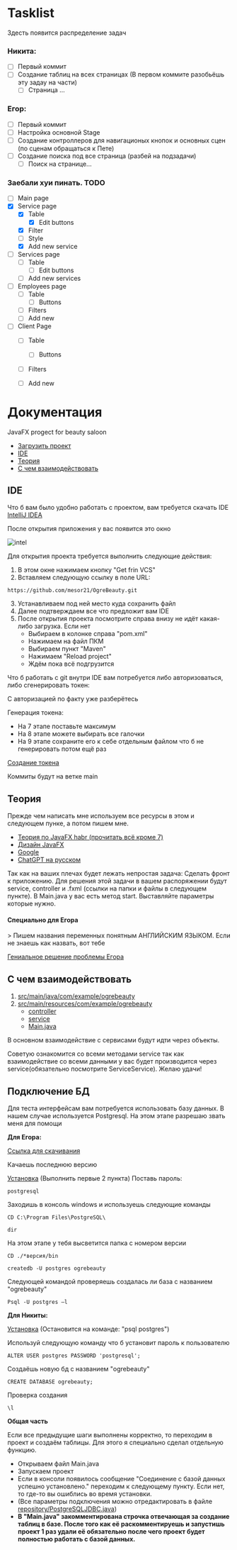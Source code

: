 # Tasklist

Здесть появится распределение задач

### Никита:

- [ ] Первый коммит
- [ ] Создание таблиц на всех страницах (В первом коммите разобьёшь эту задау на части)
   - [ ] Страница ...

### Егор:

- [ ] Первый коммит
- [ ] Настройка основной Stage
- [ ] Создание контроллеров для навигационых кнопок и основных сцен (по сценам обращаться к Пете) 
- [ ] Создание поиска под все страница (разбей на подзадачи)
   - [ ] Поиск на странице...

### Заебали хуи пинать. TODO

- [ ] Main page
- [X] Service page
  - [X] Table
    - [X] Edit buttons
  - [X] Filter
  - [ ] Style
  - [X] Add new service
- [ ] Services page
  - [ ] Table
    - [ ] Edit buttons
  - [ ] Add new services
- [ ] Employees page
  - [ ] Table
    - [ ] Buttons
  - [ ] Filters
  - [ ] Add new
- [ ] Client Page
  - [ ] Table
    - [ ] Buttons
  - [ ] Filters
  - [ ] Add new

 
# Документация
JavaFX progect for beauty saloon

* [Загрузить проект](https://github.com/mesor21/OgreBeauty#%D0%B7%D0%B0%D0%B3%D1%80%D1%83%D0%B7%D0%B8%D1%82%D1%8C-%D0%BF%D1%80%D0%BE%D0%B5%D0%BA%D1%82)
* [IDE](https://github.com/mesor21/OgreBeauty#ide)
* [Теория](https://github.com/mesor21/OgreBeauty#%D1%82%D0%B5%D0%BE%D1%80%D0%B8%D1%8F)
* [С чем взаимодействовать](https://github.com/mesor21/OgreBeauty#%D1%81-%D1%87%D0%B5%D0%BC-%D0%B2%D0%B7%D0%B0%D0%B8%D0%BC%D0%BE%D0%B4%D0%B5%D0%B9%D1%81%D1%82%D0%B2%D0%BE%D0%B2%D0%B0%D1%82%D1%8C)


## IDE

Что б вам было удобно работать с проектом, вам требуется скачать IDE [IntelliJ IDEA](https://www.jetbrains.com/idea/download)

После открытия приложения у вас появится это окно

![intel](https://learn.microsoft.com/ru-ru/azure/hdinsight/spark/media/apache-spark-create-standalone-application/spark-1.png)

Для открытия проекта требуется выполнить следующие действия:
1. В этом окне нажимаем кнопку "Get frin VCS"
2. Вставляем следующую ссылку в поле URL:
```
https://github.com/mesor21/OgreBeauty.git 
```
3. Устанавливаем под ней место куда сохранить файл
4. Далее подтверждаем все что предложит вам IDE
5. После открытия проекта посмотрите справа внизу не идёт какая-либо загрузка. Если нет
   * Выбираем в колонке справа "pom.xml"
   * Нажимаем на файл ПКМ
   * Выбираем пункт "Maven"
   * Нажимаем "Reload project"
   * Ждём пока всё подгрузится

Что б работать с git внутри IDE вам потребуется либо авторизоваться, либо сгенерировать токен:

С авторизацией по факту уже разберётесь

Генерация токена:
* На 7 этапе поставьте максимум
* На 8 этапе можете выбирать все галочки
* На 9 этапе сохраните его к себе отдельным файлом что б не генерировать потом ещё раз

[Создание токена](https://docs.github.com/en/authentication/keeping-your-account-and-data-secure/creating-a-personal-access-token)

Коммиты будут на ветке main

## Теория

Прежде чем написать мне используем все ресурсы в этом и следующем пунке, а потом пишем мне.
* [Теория по JavaFX habr (прочитать всё кроме 7)](https://habr.com/ru/post/474498)
* [Дизайн JavaFX](https://habr.com/ru/company/first/blog/673608/)
* [Google](https://google.com)
* [ChatGPT на русском](https://t.me/RussiaChatGPTBot)


Так как на ваших плечах будет лежать непростая задача:
Сделать фронт к приложению. Для решения этой задачи в вашем распоряжении будут service, controller и .fxml (ссылки на папки и файлы в следующем пункте).
В Main.java у вас есть метод start. Выставляйте параметры которые нужно.


<h4>Специально для Егора</h2>>
Пишем названия переменных понятным АНГЛИЙСКИМ ЯЗЫКОМ. Если не знаешь как назвать, вот тебе

[Гениальное решение проблемы Егора](https://translate.google.com/)

## С чем взаимодействовать


1. [src/main/java/com/example/ogrebeauty](https://github.com/mesor21/OgreBeauty/tree/main/src/main/resources/com/example/ogrebeauty)
2. [src/main/resources/com/example/ogrebeauty](https://github.com/mesor21/OgreBeauty/tree/main/src/main/java/com/example/ogrebeauty)
   * [controller](https://github.com/mesor21/OgreBeauty/tree/main/src/main/java/com/example/ogrebeauty/controller)
   * [service](https://github.com/mesor21/OgreBeauty/tree/main/src/main/java/com/example/ogrebeauty/service)
   * [Main.java](https://github.com/mesor21/OgreBeauty/blob/main/src/main/java/com/example/ogrebeauty/Main.java)

В основном взаимодействие с сервисами будут идти через объекты.


Советую ознакомится со всеми методами service так как взаимодействие со всеми данными у вас будет производится через service(обязательно посмотрите ServiceService).
Желаю удачи!

## Подключение БД

Для теста интерфейсам вам потребуется использовать базу данных. В нашем случае используется Postgresql.
На этом этапе разрешаю звать меня для помощи

**Для Егора:**

[Ссылка для скачивания](https://www.enterprisedb.com/downloads/postgres-postgresql-downloads)

Качаешь последнюю версию

[Установка](https://winitpro.ru/index.php/2019/10/25/ustanovka-nastrojka-postgresql-v-windows/)
(Выполнить первые 2 пункта)
Поставь пароль:
```
postgresql
```
Заходишь в консоль windows и используешь следующие команды
```
CD C:\Program Files\PostgreSQL\
```
```
dir
```
На этом этапе у тебя высветится папка с номером версии
```
CD ./*версия/bin
```
```
createdb -U postgres ogrebeauty
```

Следующей командой проверяешь создалась ли база с названием "ogrebeauty"
```
Psql -U postgres –l
```

**Для Никиты:**

[Установка](https://dataschool.com/learn-sql/how-to-start-a-postgresql-server-on-mac-os-x/)
(Остановится на команде: "psql postgres")

Используй следующую команду что б установит пароль к пользователю
```
ALTER USER postgres PASSWORD 'postgresql';
```
Создаёшь новую бд с названием "ogrebeauty"
```
CREATE DATABASE ogrebeauty;
```
Проверка создания
```
\l
```

**Общая часть**

Если все предыдущие шаги выполнены корректно, то переходим в проект и создаём таблицы. Для этого я специально сделал отдельную функцию.
* Открываем файл Main.java
* Запускаем проект
* Если в консоли появилось сообщение "Соединение с базой данных успешно установлено." переходим к следующему пункту. Если нет, то где-то вы ошиблись во время установки.
* (Все параметры подключения можно отредактировать в файле [repository/PostgreSQLJDBC.java](https://github.com/mesor21/OgreBeauty/blob/main/src/main/java/com/example/ogrebeauty/repository/PostgreSQLJDBC.java))
* **В "Main.java" закомментирована строчка отвечающая за создание таблиц в базе. После того как её раскомментируешь и запустишь проект 1 раз удали её обязательно после чего проект будет полностью работать с базой данных.**
